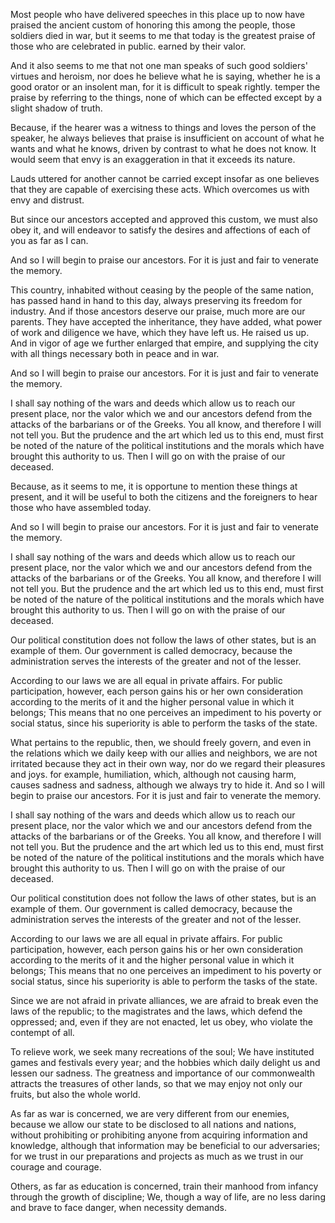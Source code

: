 Most people who have delivered speeches in this place up to now have praised the ancient custom of honoring this among the people, those soldiers died in war, but it seems to me that today is the greatest praise of those who are celebrated in public. earned by their valor.

And it also seems to me that not one man speaks of such good soldiers' virtues and heroism, nor does he believe what he is saying, whether he is a good orator or an insolent man, for it is difficult to speak rightly. temper the praise by referring to the things, none of which can be effected except by a slight shadow of truth.

Because, if the hearer was a witness to things and loves the person of the speaker, he always believes that praise is insufficient on account of what he wants and what he knows, driven by contrast to what he does not know. It would seem that envy is an exaggeration in that it exceeds its nature.

Lauds uttered for another cannot be carried except insofar as one believes that they are capable of exercising these acts. Which overcomes us with envy and distrust.

But since our ancestors accepted and approved this custom, we must also obey it, and will endeavor to satisfy the desires and affections of each of you as far as I can.

And so I will begin to praise our ancestors. For it is just and fair to venerate the memory.

This country, inhabited without ceasing by the people of the same nation, has passed hand in hand to this day, always preserving its freedom for industry. And if those ancestors deserve our praise, much more are our parents. They have accepted the inheritance, they have added, what power of work and diligence we have, which they have left us. He raised us up. And in vigor of age we further enlarged that empire, and supplying the city with all things necessary both in peace and in war.

And so I will begin to praise our ancestors. For it is just and fair to venerate the memory.

I shall say nothing of the wars and deeds which allow us to reach our present place, nor the valor which we and our ancestors defend from the attacks of the barbarians or of the Greeks. You all know, and therefore I will not tell you. But the prudence and the art which led us to this end, must first be noted of the nature of the political institutions and the morals which have brought this authority to us. Then I will go on with the praise of our deceased.

Because, as it seems to me, it is opportune to mention these things at present, and it will be useful to both the citizens and the foreigners to hear those who have assembled today.

And so I will begin to praise our ancestors. For it is just and fair to venerate the memory.

I shall say nothing of the wars and deeds which allow us to reach our present place, nor the valor which we and our ancestors defend from the attacks of the barbarians or of the Greeks. You all know, and therefore I will not tell you. But the prudence and the art which led us to this end, must first be noted of the nature of the political institutions and the morals which have brought this authority to us. Then I will go on with the praise of our deceased.

Our political constitution does not follow the laws of other states, but is an example of them. Our government is called democracy, because the administration serves the interests of the greater and not of the lesser.

According to our laws we are all equal in private affairs. For public participation, however, each person gains his or her own consideration according to the merits of it and the higher personal value in which it belongs; This means that no one perceives an impediment to his poverty or social status, since his superiority is able to perform the tasks of the state.

What pertains to the republic, then, we should freely govern, and even in the relations which we daily keep with our allies and neighbors, we are not irritated because they act in their own way, nor do we regard their pleasures and joys. for example, humiliation, which, although not causing harm, causes sadness and sadness, although we always try to hide it.
And so I will begin to praise our ancestors. For it is just and fair to venerate the memory.

I shall say nothing of the wars and deeds which allow us to reach our present place, nor the valor which we and our ancestors defend from the attacks of the barbarians or of the Greeks. You all know, and therefore I will not tell you. But the prudence and the art which led us to this end, must first be noted of the nature of the political institutions and the morals which have brought this authority to us. Then I will go on with the praise of our deceased.

Our political constitution does not follow the laws of other states, but is an example of them. Our government is called democracy, because the administration serves the interests of the greater and not of the lesser.

According to our laws we are all equal in private affairs. For public participation, however, each person gains his or her own consideration according to the merits of it and the higher personal value in which it belongs; This means that no one perceives an impediment to his poverty or social status, since his superiority is able to perform the tasks of the state.


Since we are not afraid in private alliances, we are afraid to break even the laws of the republic; to the magistrates and the laws, which defend the oppressed; and, even if they are not enacted, let us obey, who violate the contempt of all.

To relieve work, we seek many recreations of the soul; We have instituted games and festivals every year; and the hobbies which daily delight us and lessen our sadness. The greatness and importance of our commonwealth attracts the treasures of other lands, so that we may enjoy not only our fruits, but also the whole world.

As far as war is concerned, we are very different from our enemies, because we allow our state to be disclosed to all nations and nations, without prohibiting or prohibiting anyone from acquiring information and knowledge, although that information may be beneficial to our adversaries; for we trust in our preparations and projects as much as we trust in our courage and courage.

Others, as far as education is concerned, train their manhood from infancy through the growth of discipline; We, though a way of life, are no less daring and brave to face danger, when necessity demands.
